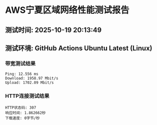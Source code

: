 # AWS宁夏区域网络性能测试报告
## 测试时间: 2025-10-19 20:13:49
## 测试环境: GitHub Actions Ubuntu Latest (Linux)

### 带宽测试结果
```
Ping: 12.556 ms
Download: 1958.97 Mbit/s
Upload: 1702.09 Mbit/s
```

### HTTP连接测试结果
```
HTTP状态码: 307
响应时间: 1.862662秒
下载速度: 0字节/秒
```

